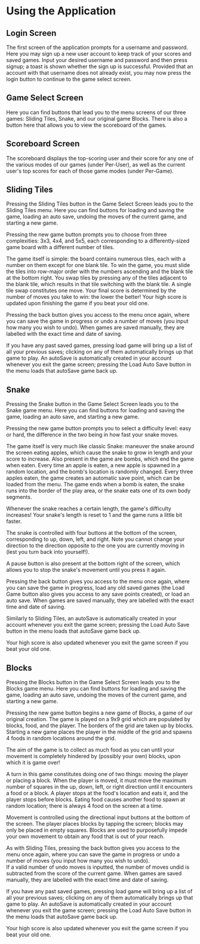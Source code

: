 # Using the Application

## Login Screen
The first screen of the application prompts for a username and password.
Here you may sign up a new user account to keep track of your scores and saved games.
Input your desired username and password and then press signup; a toast is shown whether the sign
up is successful. Provided that an account with that username does not already exist, you may now
press the login button to continue to the game select screen.

## Game Select Screen
Here you can find buttons that lead you to the menu screens of our three games: Sliding Tiles,
Snake, and our original game Blocks. There is also a button here that allows you to view the
scoreboard of the games.

## Scoreboard Screen
The scoreboard displays the top-scoring user and their score for any one of the various modes of
our games (under Per-User), as well as the current user's top scores for each of those game modes
(under Per-Game).

## Sliding Tiles
Pressing the Sliding Tiles button in the Game Select Screen leads you to the Sliding Tiles menu.
Here you can find buttons for loading and saving the game, loading an auto save, undoing the moves
of the current game, and starting a new game.

Pressing the new game button prompts you to choose from three complexities: 3x3, 4x4, and 5x5,
each corresponding to a differently-sized game board with a different number of tiles.

The game itself is simple: the board contains numerous tiles, each with a number on them except
for one blank tile. To win the game, you must slide the tiles into row-major order with the numbers
ascending and the blank tile at the bottom right. You swap tiles by pressing any of the tiles
adjacent to the blank tile, which results in that tile switching with the blank tile. A single tile
swap constitutes one move. Your final score is determined by the number of moves you take to win:
the lower the better! Your high score is updated upon finishing the game if you beat your old one.

Pressing the back button gives you access to the menu once again, where you can save the
game in progress or undo a number of moves (you input how many you wish to undo).
When games are saved manually, they are labelled with the exact time and date of saving.

If you have any past saved games, pressing load game will bring up a list of all your previous
saves; clicking on any of them automatically brings up that game to play. An autoSave is
automatically created in your account whenever you exit the game screen; pressing the Load Auto
Save button in the menu loads that autoSave game back up.

## Snake
Pressing the Snake button in the Game Select Screen leads you to the Snake game menu.
Here you can find buttons for loading and saving the game, loading an auto save, and starting a new
game.

Pressing the new game button prompts you to select a difficulty level: easy or hard, the difference
in the two being in how fast your snake moves.

The game itself is very much like classic Snake: maneuver the snake around the screen eating
apples, which cause the snake to grow in length and your score to increase.
Also present in the game are bombs, which end the game when eaten. Every time an apple is eaten,
a new apple is spawned in a random location, and the bomb's location is randomly changed.
Every three apples eaten, the game creates an automatic save point, which can be loaded from the
menu. The game ends when a bomb is eaten, the snake runs into the border of the play area, or the
snake eats one of its own body segments.

Whenever the snake reaches a certain length, the game's difficulty increases! Your snake's length
is reset to 1 and the game runs a little bit faster.

The snake is controlled with four buttons at the bottom of the screen, corresponding to up, down,
left, and right. Note you cannot change your direction to the direction opposite to the one you
are currently moving in (lest you turn back into yourself!).

A pause button is also present at the bottom right of the screen, which allows you to stop the
snake's movement until you press it again.

Pressing the back button gives you access to the menu once again, where you can save the
game in progress, load any old saved games (the Load Game button also gives you access to any
save points created), or load an auto save.
When games are saved manually, they are labelled with the exact time and date of saving.

Similarly to Sliding Tiles, an autoSave is automatically created in your account whenever you exit
the game screen; pressing the Load Auto Save button in the menu loads that autoSave game back up.

Your high score is also updated whenever you exit the game screen if you beat your old one.

## Blocks
Pressing the Blocks button in the Game Select Screen leads you to the Blocks game menu.
Here you can find buttons for loading and saving the game, loading an auto save, undoing the moves
of the current game, and starting a new game.

Pressing the new game button begins a new game of Blocks, a game of our original creation.
The game is played on a 9x9 grid which are populated by blocks, food, and the player.
The borders of the grid are taken up by blocks. Starting a new game places the player in the middle
of the grid and spawns 4 foods in random locations around the grid.

The aim of the game is to collect as much food as you can until your movement is completely
hindered by (possibly your own) blocks, upon which it is game over!

A turn in this game constitutes doing one of two things: moving the player or placing a block.
When the player is moved, it must move the maximum number of squares in the up, down, left, or
right direction until it encounters a food or a block. A player stops at the food's location and
eats it, and the player stops before blocks. Eating food causes another food to spawn at random
location; there is always 4 food on the screen at a time.

Movement is controlled using the directional input buttons at the bottom of the screen.
The player places blocks by tapping the screen; blocks may only be placed in empty squares.
Blocks are used to purposefully impede your own movement to obtain any food that is out of your
reach.

As with Sliding Tiles, pressing the back button gives you access to the menu once again, where you
can save the game in progress or undo a number of moves (you input how many you wish to undo).  
If a valid number of undo moves is inputted, the number of moves undid is subtracted from the score 
of the current game. 
When games are saved manually, they are labelled with the exact time and date of saving.

If you have any past saved games, pressing load game will bring up a list of all your previous
saves; clicking on any of them automatically brings up that game to play. An autoSave is
automatically created in your account whenever you exit the game screen; pressing the Load Auto
Save button in the menu loads that autoSave game back up.

Your high score is also updated whenever you exit the game screen if you beat your old one.
